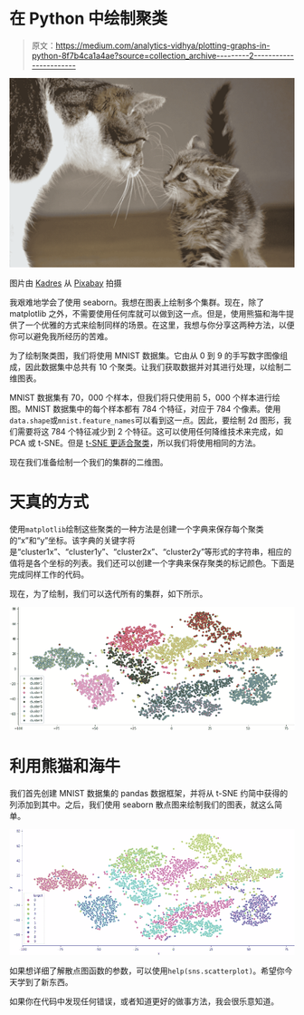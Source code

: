# 在 Python 中绘制聚类

> 原文：<https://medium.com/analytics-vidhya/plotting-graphs-in-python-8f7b4ca1a4ae?source=collection_archive---------2----------------------->

![](img/5f3c995937e07daa53d1474d751f3a50.png)

图片由 [Kadres](https://pixabay.com/users/Kadres-5332138/?utm_source=link-attribution&amp;utm_medium=referral&amp;utm_campaign=image&amp;utm_content=2531455) 从 [Pixabay](https://pixabay.com/?utm_source=link-attribution&amp;utm_medium=referral&amp;utm_campaign=image&amp;utm_content=2531455) 拍摄

我艰难地学会了使用 seaborn。我想在图表上绘制多个集群。现在，除了 matplotlib 之外，不需要使用任何库就可以做到这一点。但是，使用熊猫和海牛提供了一个优雅的方式来绘制同样的场景。在这里，我想与你分享这两种方法，以便你可以避免我所经历的苦难。

为了绘制聚类图，我们将使用 MNIST 数据集。它由从 0 到 9 的手写数字图像组成，因此数据集中总共有 10 个聚类。让我们获取数据并对其进行处理，以绘制二维图表。

MNIST 数据集有 70，000 个样本，但我们将只使用前 5，000 个样本进行绘图。MNIST 数据集中的每个样本都有 784 个特征，对应于 784 个像素。使用`data.shape`或`mnist.feature_names`可以看到这一点。因此，要绘制 2d 图形，我们需要将这 784 个特征减少到 2 个特征。这可以使用任何降维技术来完成，如 PCA 或 t-SNE。但是 [t-SNE 更适合聚类](https://towardsdatascience.com/visualising-high-dimensional-datasets-using-pca-and-t-sne-in-python-8ef87e7915b)，所以我们将使用相同的方法。

现在我们准备绘制一个我们的集群的二维图。

# **天真的方式**

使用`matplotlib`绘制这些聚类的一种方法是创建一个字典来保存每个聚类的“x”和“y”坐标。该字典的关键字将是“cluster1x”、“cluster1y”、“cluster2x”、“cluster2y”等形式的字符串，相应的值将是各个坐标的列表。我们还可以创建一个字典来保存聚类的标记颜色。下面是完成同样工作的代码。

现在，为了绘制，我们可以迭代所有的集群，如下所示。

![](img/feb0c8681edcc079878e31e4b563b7f5.png)

# **利用熊猫和海牛**

我们首先创建 MNIST 数据集的 pandas 数据框架，并将从 t-SNE 约简中获得的列添加到其中。之后，我们使用 seaborn 散点图来绘制我们的图表，就这么简单。

![](img/5166ef2628c5d10ae79a7ec02c19f04c.png)

如果想详细了解散点图函数的参数，可以使用`help(sns.scatterplot)`。希望你今天学到了新东西。

如果你在代码中发现任何错误，或者知道更好的做事方法，我会很乐意知道。